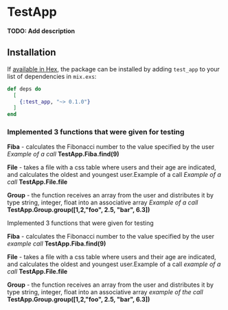 # TestApp

**TODO: Add description**

## Installation

If [available in Hex](https://hex.pm/docs/publish), the package can be installed
by adding `test_app` to your list of dependencies in `mix.exs`:

```elixir
def deps do
  [
    {:test_app, "~> 0.1.0"}
  ]
end
```
### Implemented 3 functions that were given for testing

**Fiba** - calculates the Fibonacci number to the value specified by the user
_Example of a call_
**TestApp.Fiba.find(9)**

**File** - takes a file with a css table where users and their age are indicated, and calculates the oldest and youngest user.Example of a call
_Example of a call_
**TestApp.File.file**

**Group** - the function receives an array from the user and distributes it by type string, integer, float into an associative array
_Example of a call_
**TestApp.Group.group([1,2,"foo", 2.5, "bar", 6.3])**

Implemented 3 functions that were given for testing

**Fiba** - calculates the Fibonacci number to the value specified by the user
_example call_
**TestApp.Fiba.find(9)**

**File** - takes a file with a css table where users and their age are indicated, and calculates the oldest and youngest user.Example
of a call _example of a call_ 
**TestApp.File.file**

**Group** - the function receives an array from the user and distributes it by type string, integer, float into an associative array
_example of the call_ 
**TestApp.Group.group([1,2,"foo", 2.5, "bar", 6.3])**
